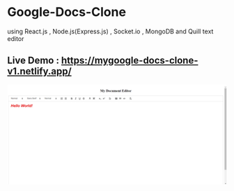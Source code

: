 # Google-Docs-Clone

using React.js , Node.js(Express.js) , Socket.io , MongoDB and Quill text editor 
## Live Demo : https://mygoogle-docs-clone-v1.netlify.app/
![Google Docs](google_docs.png)
